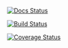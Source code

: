 [![Docs Status](https://readthedocs.org/projects/hierarchicalmatrices/badge/)](https://readthedocs.org/projects/hierarchicalmatrices/badge/)

[![Build Status](https://travis-ci.org/maekke97/HierarchicalMatrices.svg?branch=master)](https://travis-ci.org/maekke97/HierarchicalMatrices.svg?branch=master)

[![Coverage Status](https://coveralls.io/repos/github/maekke97/HierarchicalMatrices/badge.svg?branch=master)](https://coveralls.io/github/maekke97/HierarchicalMatrices?branch=master)
